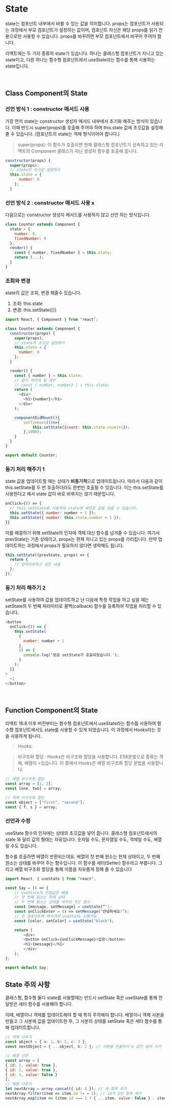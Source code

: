 # State

state는 컴포넌트 내부에서 바뀔 수 있는 값을 의미합니다. props는 컴포넌트가 사용되는 과정에서 부모 컴포넌트가 설정하는 값이며, 컴포넌트 자신은 해당 props를 읽기 전용으로만 사용할 수 있습니다. props를 바꾸려면 부모 컴포넌트에서 바꾸어 주어야 합니다.

리액트에는 두 가지 종류의 state가 있습니다. 하나는 클래스형 컴포넌트가 지니고 있는 state이고, 다른 하나는 함수형 컴포넌트에서 useState라는 함수를 통해 사용하는 state입니다.

<br>

## Class Component의 State

### 선언 방식 1 : constructor 매서드 사용

가장 먼저 state는 constructor 생성자 메서드 내부에서 초기화 해주는 방식이 있습니다. 이때 반드시 super(props)를 호출해 주어야 하며 this.state 값에 초깃값을 설정해 줄 수 있습니다. (컴포넌트의 state는 객체 형식이어야 합니다.)

> super(props): 이 함수가 호출되면 현재 클래스형 컴포넌트가 상속하고 있는 리액트의 Component 클래스가 지닌 생성자 함수를 호출해 줍니다.

```javascript
constructor(props) {
  super(props);
  // state의 초깃값 설정하기
  this.state = {
      number: 0
    };
  }
```

### 선언 방식 2 : constructor 매서드 사용 x

다음으로는 constructor 생성자 메서드를 사용하지 않고 선언 하는 방식입니다.

```javascript
class Counter extends Component {
  state = {
    number: 0,
    fixedNumber: 0
  };
  render() {
    const { number, fixedNumber } = this.state;
    return (...);
  }
}
```

### 조회와 변경

state의 값은 조회, 변경 해줄수 있습니다.

1. 조회: this.state
2. 변경: this.setState({})

```javascript
import React, { Component } from ‘react‘;

class Counter extends Component {
  constructor(props) {
    super(props);
    // state의 초깃값 설정하기
    this.state = {
      number: 0
    };
  }

  render() {
    const { number } = this.state;
    // 값이 여러개 일 경우
    // const { number, number2 } = this.state;
    return (
      <div>
        <h1>{number}</h1>
      </div>
    );

    componentDidMount(){
        setTimeout(()=>{
            this.setState({count: this.state.count+1});
        },1000);
    }
  }
}

export default Counter;
```

### 동기 처리 해주기 1

state 값을 업데이트할 때는 상태가 **비동기적**으로 업데이트됩니다. 따라서 다음과 같이 this.setState를 두 번 호출하더라도 한번만 호출될 수 있습니다. 이는 this.setState를 사용한다고 해서 state 값이 바로 바뀌지는 않기 때문입니다.

```javascript
onClick={() => {
  // this.setState를 사용하여 state에 새로운 값을 넣을 수 있습니다.
  this.setState({ number: number + 1 });
  this.setState({ number: this.state.number + 1 });
}}
```

이를 해결하기 위해 setState의 인자에 객체 대신 함수를 넘겨줄 수 있습니다. 여기서 prevState는 기존 상태이고, props는 현재 지니고 있는 props를 가리킵니다. 만약 업데이트하는 과정에서 props가 필요하지 않다면 생략해도 됩니다.

```javascript
this.setState((prevState, props) => {
  return {
    // 업데이트하고 싶은 내용
  };
});
```

### 동기 처리 해주기 2

setState를 사용하여 값을 업데이트하고 난 다음에 특정 작업을 하고 싶을 때는 setState의 두 번째 파라미터로 콜백(callback) 함수를 등록하여 작업을 처리할 수 있습니다.

```javascript
<button
  onClick={() => {
    this.setState(
      {
        number: number + 1
      },
      () => {
        console.log(‘방금 setState가 호출되었습니다.’);
      }
    );
  }}
>
  +1
</button>
```

<br>

## Function Component의 State

리액트 16.8 이후 버전부터는 함수형 컴포넌트에서 useState라는 함수를 사용하여 함수형 컴포넌트에서도 state를 사용할 수 있게 되었습니다. 이 과정에서 Hooks라는 것을 사용하게 됩니다.

> Hooks:

> 비구조화 할당 :
> Hooks은 비구조화 할당을 사용합니다. ES6문법으로 종류는 객체, 배열이 >있습니다. 이 중에서 Hooks은 배열 비구조화 할당 문법을 사용합니다.

```javascript
// 배열 비구조화 할당
const array = [1, 2];
const [one, two] = array;

// 객체 비구조화 할당
const object = ["first", "second"];
const { f, s } = array;
```

### 선언과 수정

useState 함수의 인자에는 상태의 초깃값을 넣어 줍니다. 클래스형 컴포넌트에서의 state 와 달리 값의 형태는 자유입니다. 숫자일 수도, 문자열일 수도, 객체일 수도, 배열일 수도 있습니다.

함수를 호출하면 배열이 반환되는데요. 배열의 첫 번째 원소는 현재 상태이고, 두 번째 원소는 상태를 바꾸어 주는 함수입니다. 이 함수를 세터(Setter) 함수라고 부릅니다. 그리고 배열 비구조화 할당을 통해 이름을 자유롭게 정해 줄 수 있습니다

```javascript
import React, { useState } from ‘react‘;

const Say = () => {
    // useState의 반환값은 배열
    // 첫 번째 원소는 현재 상태
    // 두 번째 원소는 상태를 바꾸어 주는 함수
    const [message, setMessage] = useState(“");
    const onClickEnter = () => setMessage(‘안녕하세요!’);
    // 한 컴포넌트에 여러개의 useState 사용가능
    const [color, setColor] = useState("black");

    return (
        <div>
        <button onClick={onClickMessage}>입장</button>
        <h1>{message}</h1>
        </div>
    );
};

export default Say;
```

## State 주의 사항

클래스형, 함수형 둘다 state를 사용할때는 반드시 setState 혹은 useState를 통해 전달받은 세터 함수를 사용해야 합니다.

이때, 배열이나 객체를 업데이트해야 할 때 특히 주의해야 합니다. 배열이나 객체 사본을 만들고 그 사본에 값을 업데이트한 후, 그 사본의 상태를 setState 혹은 세터 함수를 통해 업데이트합니다.

```javascript
// 객체 다루기
const object = { a: 1, b: 2, c: 3 };
const nextObject = { ...object, b: 2 }; // 사본을 만들어서 b 값만 덮어 쓰기

// 배열 선언
const array = [
{ id: 1, value: true },
{ id: 2, value: true },
{ id: 3, value: false }
];
// 배열 다루기
let nextArray = array.concat({ id: 4 }); // 새 항목 추가
nextArray.filter(item => item.id != = 2); // id가 2인 항목 제거
nextArray.map(item => (item.id === 1 ? { ...item, value: false } : item)); // id가 1인 항목의 value를 false로 설정
```
